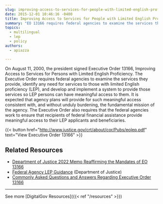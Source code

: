 ```yaml
---
slug: improving-access-to-services-for-people-with-limited-english-proficiency-e-o-13166
date: 2015-12-01 10:46:16 -0400
title: Improving Access to Services for People with Limited English Proficiency (Executive Order 13166)
summary: "EO 13166 requires federal agencies to examine the services they provide, identify any need for services to those with limited English proficiency (LEP), and develop and implement a system to provide those services so LEP persons can have meaningful access to them."
topics:
  - multilingual
  - lep
  - policy
authors:
  - apiazza

---
```


On August 11, 2000, the president signed Executive Order 13166, Improving Access to Services for Persons with Limited English Proficiency. The Executive Order requires federal agencies to examine the services they provide, identify any need for services to those with limited English proficiency (LEP), and develop and implement a system to provide those services so LEP persons can have meaningful access to them. It is expected that agency plans will provide for such meaningful access consistent with, and without unduly burdening, the fundamental mission of the agency. The Executive Order also requires that the federal agencies work to ensure that recipients of federal financial assistance provide meaningful access to their LEP applicants and beneficiaries.

{{< button href="http://www.justice.gov/crt/about/cor/Pubs/eolep.pdf" text="View Executive Order 13166" >}}

## Related Resources

- [Department of Justice 2022 Memo Reaffirming the Mandates of EO 13166](https://digital.gov/resources/dept-of-justice-memo-reaffirming-the-mandates-of-eo-13166/)
- [Federal Agency LEP Guidance](http://www.justice.gov/crt/lep/guidance/guidance_index.html) (Department of Justice)
- [Commonly Asked Questions and Answers Regarding Executive Order 13166](https://www.lep.gov/faq/faqs-executive-order-13166/commonly-asked-questions-and-answers-regarding-executive-order-13166)

---

See more [DigitalGov Resources]({{< ref "/resources" >}})
